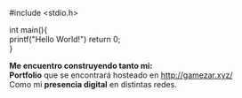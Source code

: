 #include <stdio.h>

int main(){  
printf("</strong>Hello World!") 
  return 0;  
}  

**Me encuentro construyendo tanto mi:**  
  **Portfolio** que se encontrará hosteado en http://gamezar.xyz/  
  Como mi **presencia digital** en distintas redes. 

<!--
**gabrieladrianmezar/gabrieladrianmezar** is a ✨ _special_ ✨ repository because its `README.md` (this file) appears on your GitHub profile.

Here are some ideas to get you started:

- 🔭 I’m currently working on ...
- 🌱 I’m currently learning ...
- 👯 I’m looking to collaborate on ...
- 🤔 I’m looking for help with ...
- 💬 Ask me about ...
- 📫 How to reach me: ...
- 😄 Pronouns: ...
- ⚡ Fun fact: ...
-->
